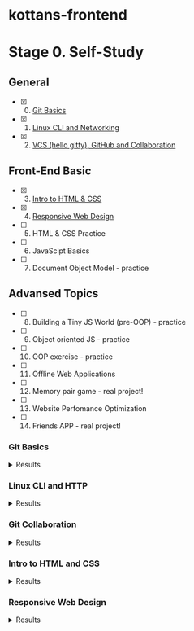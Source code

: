 
# kottans-frontend

# Stage 0. Self-Study

## General
- [X] 0. [Git Basics](#git-basics) 
- [x] 1. [Linux CLI and Networking](#linux-cli-and-http)
- [x] 2. [VCS (hello gitty), GitHub and Collaboration](#git-collaboration)

## Front-End Basic
- [x] 3. [Intro to HTML & CSS](#Intro-to-HTML-and-CSS)
- [x] 4. [Responsive Web Design](#responsive-web-design)
- [ ] 5. HTML & CSS Practice
- [ ] 6. JavaScipt Basics
- [ ] 7. Document Object Model - practice 

## Advansed Topics
- [ ]  8. Building a Tiny JS World (pre-OOP) - practice
- [ ]  9. Object oriented JS - practice
- [ ] 10. OOP exercise - practice
- [ ] 11. Offline Web Applications
- [ ] 12. Memory pair game - real project!
- [ ] 13. Website Perfomance Optimization 
- [ ] 14. Friends APP - real project!


### Git Basics

<details><summary>Results</summary>
<img src="./images/learn-git.jpg" alt="Task Learn Git">
</details>

### Linux CLI and HTTP

<details><summary>Results</summary>
<img src="/task_linux_cli/Linux_Tutorial_Quiz_1.jpg" alt="Linux Survival Quiz screenshot #1" title="Linux Survival Quiz screenshot #1">
<img src="/task_linux_cli/Linux_Tutorial_Quiz_2.jpg" alt="Linux Survival Quiz screenshot #2" title="Linux Survival Quiz screenshot #2">
<img src="/task_linux_cli/Linux_Tutorial_Quiz_3.jpg" alt="Linux Survival Quiz screenshot #3" title="Linux Survival Quiz screenshot #3">
<img src="/task_linux_cli/Linux_Tutorial_Quiz_4.jpg" alt="Linux Survival Quiz screenshot #4" title="Linux Survival Quiz screenshot #4">
</details>


### Git Collaboration

<details><summary>Results</summary>
<img src="/task_git_collaboration/Learn_Git_Branching.jpg" alt="Task Git Collaboration" title="Learn Git Branching1">
</details>


### Intro to HTML and CSS

<details><summary>Results</summary>
<img src="/task_html_css_intro/Learn_CSS _Codecademy.jpg" alt="Task CSS intro" title="Learn CSS intro">
<img src="/task_html_css_intro/Learn_HTML _Codecademy.jpg" alt="Task HTML intro" title="Learn HTML intro">
</details>

### Responsive Web Design

<details><summary>Results</summary>
<img src="/task_responsive_web_design/flexbox_tutorial.jpg" alt="Responsive Web Design" title="Learn Responsive Web Design">
<img src="/task_responsive_web_design/flexbox_froggy-game_css_flexbox.jpg" alt="Responsive Web Desig" title="Learn Responsive Web Design">
<img src="/task_responsive_web_design/css_grid_layout_tutorial.jpg" alt="Responsive Web Desig" title="Learn Responsive Web Design">
<img src="/task_responsive_web_design/grid_garden_game_css_grid.jpg" alt="Responsive Web Desig" title="Learn Responsive Web Design">
</details>


